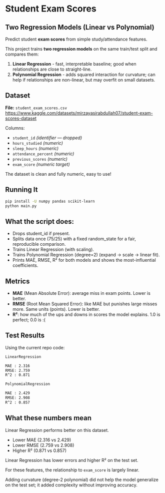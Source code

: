 # Student Exam Scores 
## Two Regression Models (Linear vs Polynomial)

Predict student **exam scores** from simple study/attendance features.

This project trains **two regression models** on the same train/test split and compares them:

1) **Linear Regression** - fast, interpretable baseline; good when relationships are close to straight-line.
2) **Polynomial Regression** - adds squared interaction for curvature; can help if relationships are non-linear, but may overfit on small datasets.


## Dataset

**File:** `student_exam_scores.csv`
https://www.kaggle.com/datasets/mirzayasirabdullah07/student-exam-scores-dataset

Columns:
- `student_id` *(identifier — dropped)*
- `hours_studied` *(numeric)*
- `sleep_hours` *(numeric)*
- `attendance_percent` *(numeric)*
- `previous_scores` *(numeric)*
- `exam_score` *(numeric target)*

The dataset is clean and fully numeric, easy to use!


## Running It

```bash
pip install -U numpy pandas scikit-learn
python main.py
```

## What the script does:

- Drops student_id if present.
- Splits data once (75/25) with a fixed random_state for a fair, reproducible comparison.
- Trains Linear Regression (with scaling).
- Trains Polynomial Regression (degree=2) (expand → scale → linear fit).
- Prints MAE, RMSE, R² for both models and shows the most-influential coefficients.

## Metrics

- **MAE** (Mean Absolute Error): average miss in exam points. Lower is better.
- **RMSE** (Root Mean Squared Error): like MAE but punishes large misses more. Same units (points). Lower is better.
- **R²**: how much of the ups and downs in scores the model explains. 1.0 is perfect; 0.0 is :(

## Test Results 
Using the current repo code:

```bash
LinearRegression

MAE : 2.316
RMSE: 2.759
R^2 : 0.871
```

```bash
PolynomialRegression

MAE : 2.429
RMSE: 2.908
R^2 : 0.857
```

## What these numbers mean

Linear Regression performs better on this dataset.
- Lower MAE (2.316 vs 2.429)
- Lower RMSE (2.759 vs 2.908)
- Higher R² (0.871 vs 0.857)

Linear Regression has lower errors and higher R² on the test set.

For these features, the relationship to `exam_score` is largely linear. 

Adding curvature (degree-2 polynomial) did not help the model generalize on the test set; it added complexity without improving accuracy.
